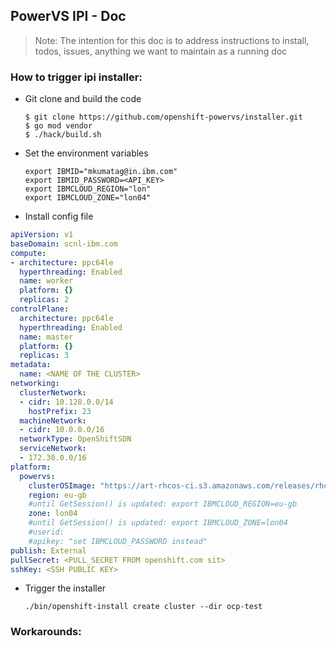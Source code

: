 
## PowerVS IPI - Doc

> Note: The intention for this doc is to address instructions to install, todos, issues, anything we want to maintain as a running doc

### How to trigger ipi installer:

- Git clone and build the code
  ```shell
  $ git clone https://github.com/openshift-powervs/installer.git
  $ go mod vendor
  $ ./hack/build.sh
  ```
- Set the environment variables
  ```shell
  export IBMID="mkumatag@in.ibm.com"
  export IBMID_PASSWORD=<API_KEY>
  export IBMCLOUD_REGION="lon"
  export IBMCLOUD_ZONE="lon04"
  ```
- Install config file
```yaml
apiVersion: v1
baseDomain: scnl-ibm.com
compute:
- architecture: ppc64le
  hyperthreading: Enabled
  name: worker
  platform: {}
  replicas: 2
controlPlane:
  architecture: ppc64le
  hyperthreading: Enabled
  name: master
  platform: {}
  replicas: 3
metadata:
  name: <NAME OF THE CLUSTER>
networking:
  clusterNetwork:
  - cidr: 10.128.0.0/14
    hostPrefix: 23
  machineNetwork:
  - cidr: 10.0.0.0/16
  networkType: OpenShiftSDN
  serviceNetwork:
  - 172.30.0.0/16
platform:
  powervs:
    clusterOSImage: "https://art-rhcos-ci.s3.amazonaws.com/releases/rhcos-4.7-ppc64le/47.83.202102081610-0/ppc64le/rhcos-47.83.202102081610-0-metal.ppc64le.raw.gz"
    region: eu-gb
    #until GetSession() is updated: export IBMCLOUD_REGION=eu-gb
    zone: lon04
    #until GetSession() is updated: export IBMCLOUD_ZONE=lon04
    #userid:
    #apikey: "set IBMCLOUD_PASSWORD instead"
publish: External
pullSecret: <PULL_SECRET FROM openshift.com sit>
sshKey: <SSH PUBLIC KEY>
```
  
- Trigger the installer
  ```shell
  ./bin/openshift-install create cluster --dir ocp-test
  ```

### Workarounds:
